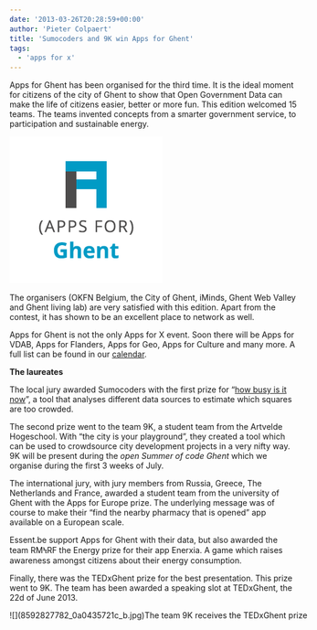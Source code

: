 ```yaml
---
date: '2013-03-26T20:28:59+00:00'
author: 'Pieter Colpaert'
title: 'Sumocoders and 9K win Apps for Ghent'
tags:
  - 'apps for x'
---
```


Apps for Ghent has been organised for the third time. It is the ideal moment for citizens of the city of Ghent to show that Open Government Data can make the life of citizens easier, better or more fun. This edition welcomed 15 teams. The teams invented concepts from a smarter government service, to participation and sustainable energy.

![logo_screen_square_bgTransparent](logo_screen_square_bgTransparent.png)

The organisers (OKFN Belgium, the City of Ghent, iMinds, Ghent Web Valley and Ghent living lab) are very satisfied with this edition. Apart from the contest, it has shown to be an excellent place to network as well.

Apps for Ghent is not the only Apps for X event. Soon there will be Apps for VDAB, Apps for Flanders, Apps for Geo, Apps for Culture and many more. A full list can be found in our [calendar](http://okfn.be/calendar/ 'Calendar').

**The laureates**

The local jury awarded Sumocoders with the first prize for “[how busy is it now](http://hoedrukist.nu/)”, a tool that analyses different data sources to estimate which squares are too crowded.

The second prize went to the team 9K, a student team from the Artvelde Hogeschool. With “the city is your playground”, they created a tool which can be used to crowdsource city development projects in a very nifty way. 9K will be present during the _open Summer of code Ghent_ which we organise during the first 3 weeks of July.

The international jury, with jury members from Russia, Greece, The Netherlands and France, awarded a student team from the university of Ghent with the Apps for Europe prize. The underlying message was of course to make their “find the nearby pharmacy that is opened” app available on a European scale.

Essent.be support Apps for Ghent with their data, but also awarded the team RMϞRF the Energy prize for their app Enerxia. A game which raises awareness amongst citizens about their energy consumption.

Finally, there was the TEDxGhent prize for the best presentation. This prize went to 9K. The team has been awarded a speaking slot at TEDxGhent, the 22d of June 2013.

<div class="wp-caption alignnone" style="width: 624px">![](8592827782_0a0435721c_b.jpg)The team 9K receives the TEDxGhent prize

</div>
